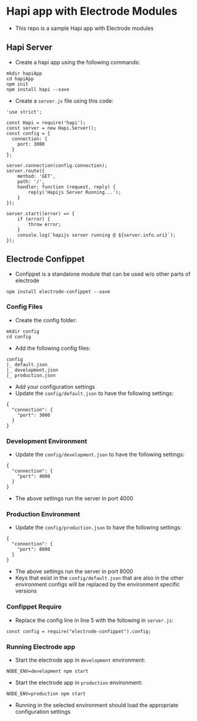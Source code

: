# Hapi app with Electrode Modules
- This repo is a sample Hapi app with Electrode modules

## Hapi Server 
- Create a hapi app using the following commands: 

```
mkdir hapiApp
cd hapiApp
npm init
npm install hapi --save
```

- Create a `server.js` file using this code: 

```
'use strict';

const Hapi = require('hapi');
const server = new Hapi.Server();
const config = {
  connection: {
    port: 3000
  }
};

server.connection(config.connection);
server.route({
    method: 'GET',
    path: '/',
    handler: function (request, reply) {
        reply('Hapijs Server Running...');
    }
});

server.start((error) => {
    if (error) {
        throw error;
    }
    console.log(`hapijs server running @ ${server.info.uri}`);
});
```

## Electrode Confippet
- Confippet is a standalone module that can be used w/o other parts of electrode

```
npm install electrode-confippet --save
```

### Config Files
- Create the config folder: 

```
mkdir config
cd config
```

- Add the following config files: 

```
config
|_ default.json
|_ development.json
|_ production.json
```

- Add your configuration settings 
- Update the `config/default.json` to have the following settings: 

```
{
  "connection": {
    "port": 3000
  }
}
```

### Development Environment
- Update the `config/development.json` to have the following settings: 

```
{
  "connection": {
    "port": 4000
  }
}
```

- The above settings run the server in port 4000

### Production Environment
- Update the `config/production.json` to have the following settings: 

```
{
  "connection": {
    "port": 8000
  }
}
```

- The above settings run the server in port 8000
- Keys that exist in the `config/default.json` that are also in the other environment configs will be replaced by the environment specific versions

### Confippet Require
- Replace the config line in line 5 with the following in `server.js`: 

```
const config = require("electrode-confippet").config;
```

### Running Electrode app
- Start the electrode app in `development` environment: 

```
NODE_ENV=development npm start
```

- Start the electrode app in `production` environment: 

```
NODE_ENV=production npm start
```

- Running in the selected environment should load the appropriate configuration settings
